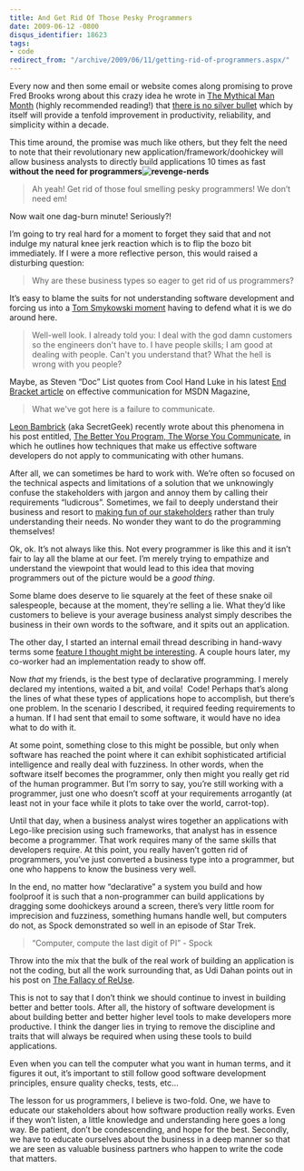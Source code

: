 ```yaml
---
title: And Get Rid Of Those Pesky Programmers
date: 2009-06-12 -0800
disqus_identifier: 18623
tags:
- code
redirect_from: "/archive/2009/06/11/getting-rid-of-programmers.aspx/"
---
```


Every now and then some email or website comes along promising to prove
Fred Brooks wrong about this crazy idea he wrote in [The Mythical Man
Month](http://www.amazon.com/gp/product/0201835959?ie=UTF8&tag=youvebeenhaac-20&linkCode=as2&camp=1789&creative=390957&creativeASIN=0201835959 "The Mythical Man Month")
(highly recommended reading!) that [there is no silver
bullet](http://www.virtualschool.edu/mon/SoftwareEngineering/BrooksNoSilverBullet.html "There is no silver bullet")
which by itself will provide a tenfold improvement in productivity,
reliability, and simplicity within a decade.

This time around, the promise was much like others, but they felt the
need to note that their revolutionary new
application/framework/doohickey will allow business analysts to directly
build applications 10 times as fast **without the need for
programmers![![revenge-nerds](https://haacked.com/images/haacked_com/WindowsLiveWriter/AndGetRidOfThosePeskyProgrammers_A0BE/revenge-nerds_thumb.jpg "revenge-nerds")](https://haacked.com/images/haacked_com/WindowsLiveWriter/AndGetRidOfThosePeskyProgrammers_A0BE/revenge-nerds_2.jpg)**

> Ah yeah! Get rid of those foul smelling pesky programmers! We don’t
> need em!

Now wait one dag-burn minute! Seriously?!

I’m going to try real hard for a moment to forget they said that and not
indulge my natural knee jerk reaction which is to flip the bozo bit
immediately. If I were a more reflective person, this would raised a
disturbing question:

> Why are these business types so eager to get rid of us programmers?

It’s easy to blame the suits for not understanding software development
and forcing us into a [Tom Smykowski
moment](http://www.hulu.com/watch/12879/office-space-people-skills "People Skills on Hulu")
having to defend what it is we do around here.

> Well-well look. I already told you: I deal with the god damn customers
> so the engineers don't have to. I have people skills; I am good at
> dealing with people. Can't you understand that? What the hell is wrong
> with you people?

Maybe, as Steven “Doc” List quotes from Cool Hand Luke in his latest
[End Bracket
article](http://msdn.microsoft.com/en-us/magazine/dd882508.aspx "Think Before You Speak")
on effective communication for MSDN Magazine,

> What we've got here is a failure to communicate.

[Leon Bambrick](http://www.secretgeek.net/ "Leon Bambrick") (aka
SecretGeek) recently wrote about this phenomena in his post entitled,
[The Better You Program, The Worse You
Communicate](http://www.secretgeek.net/program_communicate_4reasons.asp "Programmer communication"),
in which he outlines how techniques that make us effective software
developers do not apply to communicating with other humans.

After all, we can sometimes be hard to work with. We’re often so focused
on the technical aspects and limitations of a solution that we
unknowingly confuse the stakeholders with jargon and annoy them by
calling their requirements “ludicrous”. Sometimes, we fail to deeply
understand their business and resort to [making fun of our
stakeholders](http://www.youtube.com/watch?v=R2a8TRSgzZY "Vendor Client Relationships")
rather than truly understanding their needs. No wonder they want to do
the programming themselves!

Ok, ok. It’s not always like this. Not every programmer is like this and
it isn’t fair to lay all the blame at our feet. I’m merely trying to
empathize and understand the viewpoint that would lead to this idea that
moving programmers out of the picture would be a *good thing*.

Some blame does deserve to lie squarely at the feet of these snake oil
salespeople, because at the moment, they’re selling a lie. What they’d
like customers to believe is your average business analyst simply
describes the business in their own words to the software, and it spits
out an application.

The other day, I started an internal email thread describing in
hand-wavy terms some [feature I thought might be
interesting](https://haacked.com/archive/2009/06/02/alternative-to-expressions.aspx "Alternative To Expressions").
A couple hours later, my co-worker had an implementation ready to show
off.

Now *that* my friends, is the best type of declarative programming. I
merely declared my intentions, waited a bit, and voila!  Code! Perhaps
that’s along the lines of what these types of applications hope to
accomplish, but there’s one problem. In the scenario I described, it
required feeding requirements to a human. If I had sent that email to
some software, it would have no idea what to do with it.

At some point, something close to this might be possible, but only when
software has reached the point where it can exhibit sophisticated
artificial intelligence and really deal with fuzziness. In other words,
when the software itself becomes the programmer, only then might you
really get rid of the human programmer. But I’m sorry to say, you’re
still working with a programmer, just one who doesn’t scoff at your
requirements arrogantly (at least not in your face while it plots to
take over the world, carrot-top).

Until that day, when a business analyst wires together an applications
with Lego-like precision using such frameworks, that analyst has in
essence become a programmer. That work requires many of the same skills
that developers require. At this point, you really haven’t gotten rid of
programmers, you’ve just converted a business type into a programmer,
but one who happens to know the business very well.

In the end, no matter how “declarative” a system you build and how
foolproof it is such that a non-programmer can build applications by
dragging some doohickeys around a screen, there’s very little room for
imprecision and fuzziness, something humans handle well, but computers
do not, as Spock demonstrated so well in an episode of Star Trek.

> “Computer, compute the last digit of PI” - Spock

Throw into the mix that the bulk of the real work of building an
application is not the coding, but all the work surrounding that, as Udi
Dahan points out in his post on [The Fallacy of
ReUse](http://www.udidahan.com/2009/06/07/the-fallacy-of-reuse/ "The Fallacy of ReUse").

This is not to say that I don’t think we should continue to invest in
building better and better tools. After all, the history of software
development is about building better and better higher level tools to
make developers more productive. I think the danger lies in trying to
remove the discipline and traits that will always be required when using
these tools to build applications.

Even when you can tell the computer what you want in human terms, and it
figures it out, it’s important to still follow good software development
principles, ensure quality checks, tests, etc…

The lesson for us programmers, I believe is two-fold. One, we have to
educate our stakeholders about how software production really works.
Even if they won’t listen, a little knowledge and understanding here
goes a long way. Be patient, don’t be condescending, and hope for the
best. Secondly, we have to educate ourselves about the business in a
deep manner so that we are seen as valuable business partners who happen
to write the code that matters.

